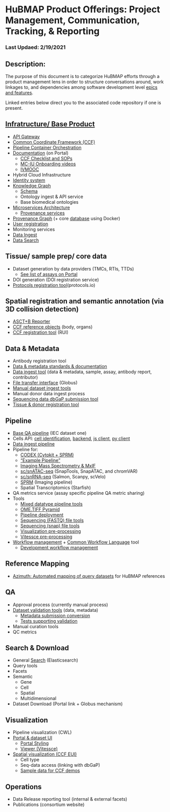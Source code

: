 # HuBMAP Product Offerings: Project Management, Communication, Tracking, & Reporting

### Last Updaed: 2/19/2021 

## Description:
The purpose of this document is to categorize HuBMAP efforts through a product management lens in order to structure conversations around, work linkages to, and dependencies among software development level [epics and features](https://www.kbp.media/themes-epics-features-user-stories/).

Linked entries below direct you to the associated code repository if one is present.

## [Infratructure/ Base Product](https://camo.githubusercontent.com/60ffedef9700a05ce2cd48d800edc1cf1057f48cc0b5db228d4d0dffd5a3f40c/68747470733a2f2f646f63732e676f6f676c652e636f6d2f64726177696e67732f642f652f32504143582d31765131495356616e696c567433766577553674656b5669724f78507054734b4d53337a586138744c304a354a6a6454397a53396164675869766d315a6358786f79435f6c6374496c485659684a75492f7075623f773d39323226683d343038)
- [API Gateway](https://github.com/hubmapconsortium/gateway/blob/test-release/README.md)
- [Common Coordinate Framework (CCF)](https://github.com/hubmapconsortium/hubmap-ontology/blob/master/README.md)
- [Pipeline Container Orchestration](https://github.com/hubmapconsortium/ingest-pipeline) 
- [Documentation](https://github.com/hubmapconsortium/portal-docs/blob/master/README.md) (on Portal)
  - [CCF Checklist and SOPs](https://hubmapconsortium.github.io/ccf/index.html)
  - [MC-IU Onboarding videos](https://hubmapconsortium.github.io/ccf/index.html)
  - [IVMOOC](https://hubmapconsortium.github.io/ccf/index.html)
- Hybrid Cloud Infrastructure
- [Identity system](https://github.com/hubmapconsortium/uuid-api/blob/test-release/README.md)
- [Knowledge Graph](https://github.com/hubmapconsortium/ontology-api/blob/master/README.md)
  - [Schema](https://github.com/dbmi-pitt/UMLS-Graph/blob/master/README.md)
  - Ontology ingest & API service
  - Base biomedical ontologies
- [Microservices Architecture](https://github.com/hubmapconsortium/commons/blob/test-release/README.md)
  - [Provenance services](https://github.com/hubmapconsortium/provenance-metadata-services/blob/master/README.md)
- [Provenance Graph](https://github.com/hubmapconsortium/entity-api/blob/test-release/README.md) (+ core [database](https://github.com/hubmapconsortium/neo4j-docker/blob/master/README.md) using Docker)
- [User registration](https://github.com/hubmapconsortium/member-ui/blob/master/README.md)
- Monitoring services
- [Data Ingest](https://github.com/hubmapconsortium/ingest-ui/)
- [Data Search](https://github.com/hubmapconsortium/search-api/)

## Tissue/ sample prep/ core data
- Dataset generation by data providers (TMCs, RTIs, TTDs)
  - [See list of assays on Portal](https://portal.hubmapconsortium.org/docs/assays)
- DOI generation (DOI registration service)
- [Protocols registration tool](https://www.protocols.io/workspaces/human-biomolecular-atlas-program-hubmap-method-development)(protocols.io)

## Spatial registration and semantic annotation (via 3D collision detection)
- [ASCT+B Reporter](https://github.com/hubmapconsortium/ccf-asct-reporter/blob/develop/README.md)
- [CCF reference objects](https://github.com/hubmapconsortium/ccf-3d-reference-object-library/blob/master/README.md) (body, organs)
- [CCF registration tool](https://github.com/hubmapconsortium/ccf-3d-registration/blob/master/README.md) (RUI)

## Data & Metadata
- Antibody registration tool
- [Data & metadata standards & documentation](https://portal.hubmapconsortium.org/docs/metadata)
- [Data ingest tool](https://github.com/hubmapconsortium/ingest-ui/blob/test-release/README.md) (data & metadata, sample, assay, antibody report, contributor)
- [File transfer interface](https://github.com/hubmapconsortium/sample-data-portal/blob/master/README.md) (Globus)
- [Manual dataset ingest tools](https://github.com/hubmapconsortium/manual-data-ingest/blob/master/README.md)
- Manual donor data ingest process
- [Sequencing data dbGaP submission tool](https://github.com/hubmapconsortium/dbgap-submission-scripts/blob/master/README.md)
- [Tissue & donor registration tool](https://github.com/hubmapconsortium/uuid-ui/blob/master/README.md)

## Pipeline
- [Base QA pipeline](https://github.com/hubmapconsortium/ingest-pipeline) (IEC dataset one)
- Cells API: [cell identification](https://github.com/hubmapconsortium/hubmap-cell-id-gen-py/blob/main/README.md), [backend](https://github.com/hubmapconsortium/cross_modality_query/blob/master/README.md), [js client](https://github.com/hubmapconsortium/hubmap-api-js-client/blob/main/README.md), [py client](https://github.com/hubmapconsortium/hubmap-api-py-client/blob/main/README.md)
- [Data ingest pipeline](https://github.com/hubmapconsortium/ingest-pipeline/blob/devel/README.md)
- Pipeline for:
  - [CODEX (Cytokit + SPRM)](https://github.com/hubmapconsortium/codex-pipeline/blob/master/README.md)
  - [“Example Pipeline”](https://github.com/hubmapconsortium/example-pipeline)
  - [Imaging Mass Spectrometry & MxIF](https://github.com/hubmapconsortium/ims-mxif-pipeline/blob/master/README.md)
  - [sc/snATAC-seq](https://github.com/hubmapconsortium/sc-atac-seq-pipeline/blob/develop/README.md) (SnapTools, SnapATAC, and chromVAR)
  - [sc/snRNA-seq](https://github.com/hubmapconsortium/salmon-rnaseq/blob/master/README.rst) (Salmon, Scanpy, scVelo)
  - [SPRM](https://github.com/hubmapconsortium/sprm/blob/master/README.md) (Imaging pipeline)
  - Spatial Transcriptomics (Starfish)
- QA metrics service (assay specific pipeline QA metric sharing)
- Tools
  - [Mixed datatype pipeline tools](https://github.com/hubmapconsortium/cross-dataset-common/blob/master/README.md)
  - [OME.TIFF Pyramid](https://github.com/hubmapconsortium/ome-tiff-pyramid)
  - [Pipeline deployment](https://github.com/hubmapconsortium/pipeline-release-mgmt/blob/master/README.rst)
  - [Sequencing (FASTQ) file tools](https://github.com/hubmapconsortium/fastq-utils)
  - [Sequencing (snap) file tools](https://github.com/hubmapconsortium/SnapTools/blob/hubmap-develop/README.md)
  - [Visualization pre-processing](https://github.com/hubmapconsortium/portal-containers/blob/master/README.md)
  - [Vitessce pre-processing](https://github.com/hubmapconsortium/vitessce-data/blob/master/README.md)
- [Workflow management](https://github.com/hubmapconsortium/airflow/blob/master/README.md) + [Common Workflow Language](https://github.com/hubmapconsortium/cwltool) tool
  - [Development workflow management](https://github.com/hubmapconsortium/airflow-dev/blob/master/README.md)

## Reference Mapping
- [Azimuth: Automated mapping of query datasets](https://github.com/satijalab/azimuth/blob/master/README.md) for HuBMAP references

## QA
- Approval process (currently manual process)
- [Dataset validation tools](https://github.com/hubmapconsortium/ingest-validation-tools/blob/master/README.md) (data, metadata)
  - [Metadata submission conversion](https://github.com/hubmapconsortium/tableschema-to-template/blob/main/README.md)
  - [Tests supporting validation](https://github.com/hubmapconsortium/ingest-validation-tests/blob/devel/README.md)
- Manual curation tools
- QC metrics

## Search & Download
- General [Search](https://github.com/hubmapconsortium/search-api/blob/test-release/README.md) (Elasticsearch)
- Query tools 
- Facets
- Semantic
    - Gene
    - Cell
  - Spatial 
  - Multidimensional
- Dataset Download (Portal link + Globus mechanism)

## Visualization 
- Pipeline visualization (CWL)
- [Portal & dataset UI](https://github.com/hubmapconsortium/portal-ui/blob/master/README.md)
  - [Portal Styling](https://github.com/hubmapconsortium/portal-style-guide/blob/master/README.md)
  - [Viewer (Vitessce)](https://github.com/vitessce/vitessce#readme)
- [Spatial visualization (CCF EUI)](https://github.com/hubmapconsortium/ccf-ui/blob/main/README.md)
  - Cell type
  - Seq-data access (linking with dbGaP)
  - [Sample data for CCF demos](https://github.com/hubmapconsortium/ccf-ui-sampledata/blob/master/README.md)

## Operations
- Data Release reporting tool (internal & external facets)
- Publications (consortium website)
